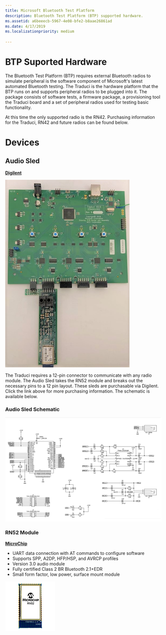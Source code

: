 ```yaml
---
title: Microsoft Bluetooth Test Platform
description: Bluetooth Test Platform (BTP) supported hardware.
ms.assetid: a6beeecb-5967-4e08-bfe2-b8aae26861ad
ms.date: 4/17/2019
ms.localizationpriority: medium

---
```


# BTP Suported Hardware

The Bluetooth Test Platform (BTP) requires external Bluetooth radios to simulate peripheral is the software component of Microsoft's latest automated Bluetooth testing. The Traduci is the hardware platform that the BTP runs on and supports peripheral radios to be plugged into it. The package consists of software tests, a firmware package, a provisioning tool  the Traduci board and a set of peripheral radios used for testing basic functionality.

At this time the only supported radio is the RN42. Purchasing information for the Traduci, RN42 and future radios can be found below.


# Devices #

## Audio Sled ##
[**Digilent**](https://store.digilentinc.com/pmod-bt2-bluetooth-interface/)

<img src="images/Traduci_and_RN52.jpg" alt="Photo of the RN52 Radio on a sled" width="400"/>

The Traduci requires a 12-pin connector to communicate with any radio module. The Audio Sled takes the RN52 module and breaks out the necessary pins to a 12 pin layout. These sleds are purchasable via Digilent. Click the link above for more purchasing information. The schematic is available below.

### Audio Sled Schematic ###
![Audio Sled Schematic](images/RN52Schematic.png)

### RN52 Module ###
[**MicroChip**](https://www.microchip.com/wwwproducts/en/RN52)

- UART data connection with AT commands to configure software
- Supports SPP, A2DP, HFP/HSP, and AVRCP profiles
- Version 3.0 audio module
- Fully certified Class 2 BR Bluetooth 2.1+EDR
- Small form factor, low power, surface mount module

![Photo of the RN52 Radio](images/RN52.png)
